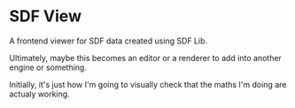# SDF View

A frontend viewer for SDF data created using SDF Lib.

Ultimately, maybe this becomes an editor or a renderer to add into another engine or something.

Initially, it's just how I'm going to visually check that the maths I'm doing are actualy working.
